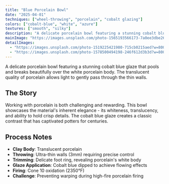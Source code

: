 ```yaml
---
title: "Blue Porcelain Bowl"
date: "2025-04-01"
techniques: ["wheel-throwing", "porcelain", "cobalt glazing"]
colors: ["cobalt-blue", "white", "azure"]
textures: ["smooth", "silky"]
description: "A delicate porcelain bowl featuring a stunning cobalt blue glaze that pools and breaks beautifully over the white porcelain body. The translucent quality allows light to pass through."
mainImage: "https://images.unsplash.com/photo-1565193566173-7a0ee3dbe261?w=800&h=800&fit=crop"
detailImages:
  - "https://images.unsplash.com/photo-1519225421980-715cb0215aed?w=800&h=800&fit=crop"
  - "https://images.unsplash.com/photo-1578500494198-246f612d3b3d?w=800&h=800&fit=crop"
---
```


A delicate porcelain bowl featuring a stunning cobalt blue glaze that pools and breaks beautifully over the white porcelain body. The translucent quality of porcelain allows light to gently pass through the thin walls.

## The Story

Working with porcelain is both challenging and rewarding. This bowl showcases the material's inherent elegance - its whiteness, translucency, and ability to hold crisp details. The cobalt blue glaze creates a classic contrast that has captivated potters for centuries.

## Process Notes

- **Clay Body**: Translucent porcelain
- **Throwing**: Ultra-thin walls (3mm) requiring precise control
- **Trimming**: Delicate foot ring, revealing porcelain's white body
- **Glaze Application**: Cobalt blue dipped to achieve flowing effects
- **Firing**: Cone 10 oxidation (2350°F)
- **Challenge**: Preventing warping during high-fire porcelain firing
